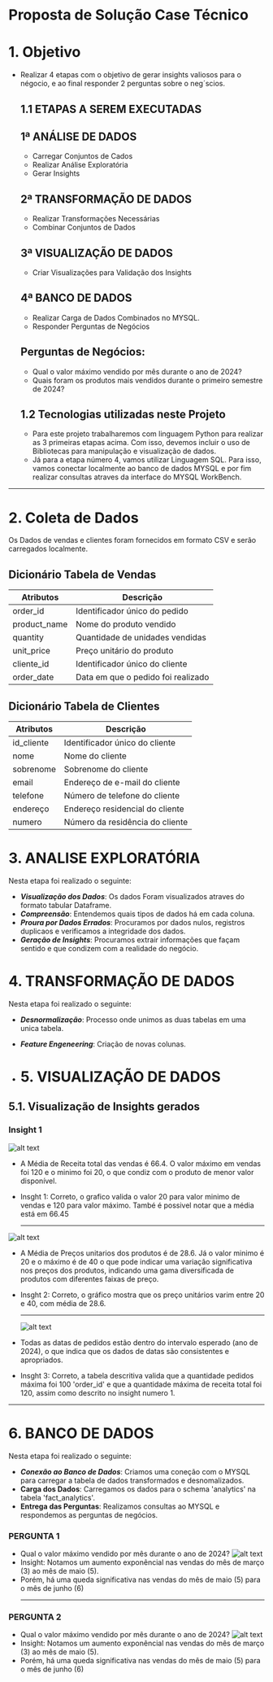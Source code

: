 # Proposta de Solução Case Técnico

# 1. Objetivo

* Realizar 4 etapas com o objetivo de gerar insights valiosos para o négocio, e ao final responder 2 perguntas sobre o neg´scios.

  ## 1.1 ETAPAS A SEREM EXECUTADAS
  
  ## 1ª ANÁLISE DE DADOS
  * Carregar Conjuntos de Cados
  * Realizar Análise Exploratória
  * Gerar Insights
  ## 2ª TRANSFORMAÇÃO DE DADOS
  * Realizar Transformações Necessárias
  * Combinar Conjuntos de Dados
  ## 3ª VISUALIZAÇÃO DE DADOS
  * Criar Visualizações para Validação dos Insights
  ## 4ª BANCO DE DADOS
  * Realizar Carga de Dados Combinados no MYSQL.
  * Responder Perguntas de Negócios
 
  ## Perguntas de Negócios:
  * Qual o valor máximo vendido por mês durante o ano de 2024?
  * Quais foram os produtos mais vendidos durante o primeiro semestre de 2024?
 
  ## 1.2 Tecnologias utilizadas neste Projeto
  * Para este projeto trabalharemos com linguagem Python para realizar as 3 primeiras etapas acima. Com isso, devemos incluir o uso de Bibliotecas para manipulação e visualização de dados.
  * Já para a etapa número 4, vamos utilizar Linguagem SQL. Para isso, vamos conectar localmente ao banco de dados MYSQL e por fim realizar consultas atraves da interface do MYSQL WorkBench.
*******


# 2. Coleta de Dados

Os Dados de vendas e clientes foram fornecidos em formato CSV e serão carregados localmente. 

## Dicionário Tabela de Vendas

| Atributos     | Descrição                                         |
| ------------- | ------------------------------------------------- |
| order_id      | Identificador único do pedido                     |
| product_name  | Nome do produto vendido                           |
| quantity      | Quantidade de unidades vendidas                   |
| unit_price    | Preço unitário do produto                         |
| cliente_id    | Identificador único do cliente                    |
| order_date    | Data em que o pedido foi realizado                |

## Dicionário Tabela de Clientes

| Atributos | Descrição |
| --------- | --------- |
| id_cliente | Identificador único do cliente |
| nome       | Nome do cliente |
| sobrenome  | Sobrenome do cliente |
| email      | Endereço de e-mail do cliente |
| telefone   | Número de telefone do cliente |
| endereço   | Endereço residencial do cliente |
| numero     | Número da residência do cliente |


# 3. ANALISE EXPLORATÓRIA

 Nesta etapa foi realizado o seguinte:

- **_Visualização dos Dados_**: Os dados Foram visualizados atraves do formato tabular Dataframe.
- **_Compreensão_**: Entendemos quais tipos de dados há em cada coluna.
- **_Proura por Dados Errados_**: Procuramos por dados nulos, registros duplicaos e verificamos a integridade dos dados.
- **_Geração de Insights_**: Procuramos extrair informações que façam sentido e que condizem com a realidade do negócio.


# 4. TRANSFORMAÇÃO DE DADOS

 Nesta etapa foi realizado o seguinte:

- **_Desnormalização_**: Processo onde unimos as duas tabelas em uma unica tabela.
- **_Feature Engeneering_**: Criação de novas colunas.

- # 5. VISUALIZAÇÃO DE DADOS

## 5.1. Visualização de Insights gerados


### Insight 1

![alt text](https://github.com/kedimo-cd/case_data_engineer_jr/blob/main/img/insght1.png)
- A Média de Receita total das vendas é 66.4. O valor máximo em vendas foi 120 e o minimo foi 20, o que condiz com o produto de menor valor disponível.
  
- Insght 1: Correto, o grafico valida o valor 20 para valor minimo de vendas e 120 para valor máximo. També é possivel notar que a média está em 66.45
  *******
![alt text](https://github.com/kedimo-cd/case_data_engineer_jr/blob/main/img/insight2.png)
-  A Média de Preços unitarios dos produtos é de 28.6. Já o valor minimo é 20 e o máximo é de 40 o que pode indicar uma variação significativa nos preços dos produtos, indicando uma gama diversificada de produtos com diferentes faixas de preço.
  
- Insght 2: Correto, o gráfico mostra que os preço unitários varim entre 20 e 40, com média de 28.6.
  *******
  ![alt text](https://github.com/kedimo-cd/case_data_engineer_jr/blob/main/img/insght3.png)
-   Todas as datas de pedidos estão dentro do intervalo esperado (ano de 2024), o que indica que os dados de datas são consistentes e apropriados.
  
-   Insght 3: Correto, a tabela descritiva valida que a quantidade pedidos máxima foi 100 'order_id' e que a quantidade máxima de receita total foi 120, assim como descrito no insight numero 1.
  *******
  
# 6. BANCO DE DADOS

Nesta etapa foi realizado o seguinte:

- **_Conexão ao Banco de Dados_**: Criamos uma coneção com o MYSQL para carregar a tabela de dados transformados e desnomalizados.
- **Carga dos Dados**: Carregamos os dados para o schema 'analytics' na tabela 'fact_analytics'.
- **Entrega das Perguntas**: Realizamos consultas ao MYSQL e respondemos as perguntas de negócios.


### PERGUNTA 1
- Qual o valor máximo vendido por mês durante o ano de 2024?
  ![alt text](https://github.com/kedimo-cd/case_data_engineer_jr/blob/main/img/Pergunta_1.png)
- Insight: Notamos um aumento exponêncial nas vendas do mês de março (3) ao mês de maio (5).
- Porém, há uma queda significativa nas vendas do mês de maio (5) para o mês de junho (6)
    *******

### PERGUNTA 2
- Qual o valor máximo vendido por mês durante o ano de 2024?
  ![alt text](https://github.com/kedimo-cd/case_data_engineer_jr/blob/main/img/Pergunta_2.png)
- Insight: Notamos um aumento exponêncial nas vendas do mês de março (3) ao mês de maio (5).
- Porém, há uma queda significativa nas vendas do mês de maio (5) para o mês de junho (6)

